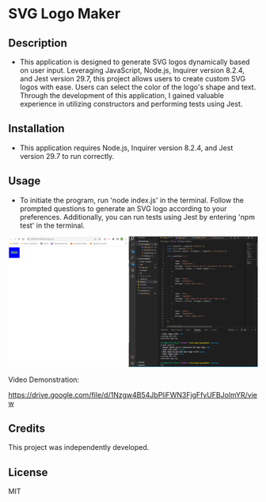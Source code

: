 # SVG Logo Maker

## Description
- This application is designed to generate SVG logos dynamically based on user input.
  Leveraging JavaScript, Node.js, Inquirer version 8.2.4, and Jest version 29.7, this project allows users to create custom SVG logos with ease.
  Users can select the color of the logo's shape and text.
  Through the development of this application, I gained valuable experience in utilizing constructors and performing tests using Jest.


## Installation
- This application requires Node.js, Inquirer version 8.2.4, and Jest version 29.7 to run correctly.

## Usage
- To initiate the program, run 'node index.js' in the terminal. Follow the prompted questions to generate an SVG logo according to your preferences. Additionally, you can run tests using Jest by entering 'npm test' in the terminal.
  
![Screenshot](./assets/images/screenshot.png)

Video Demonstration:

https://drive.google.com/file/d/1Nzgw4B54JbPliFWN3FjgFfyUFBJolmYR/view

## Credits
This project was independently developed.

## License
MIT
